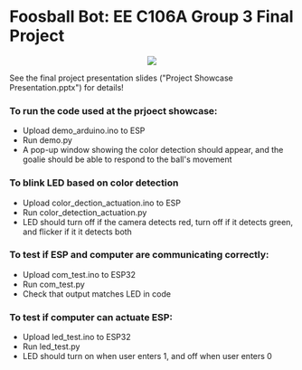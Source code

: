 # Foosball Bot: EE C106A Group 3 Final Project

<p align="center">
  <img src="imgs/example.gif" />
</p>

See the final project presentation slides ("Project Showcase Presentation.pptx") for details!


### To run the code used at the prjoect showcase: 
 - Upload demo_arduino.ino to ESP
 - Run demo.py 
 - A pop-up window showing the color detection should appear, and the goalie should be able to respond to the ball's movement
 
### To blink LED based on color detection 
 - Upload color_dection_actuation.ino to ESP 
 - Run color_detection_actuation.py 
 - LED should turn off if the camera detects red, turn off if it detects green, and flicker if it it detects both

### To test if ESP and computer are communicating correctly: 
 - Upload com_test.ino to ESP32
 - Run com_test.py 
 - Check that output matches LED in code 
 
### To test if computer can actuate ESP: 
  - Upload led_test.ino to ESP32 
  - Run led_test.py 
  - LED should turn on when user enters 1, and off when user enters 0 

